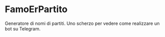 # FamoErPartito 
Generatore di nomi di partiti. Uno scherzo per vedere come realizzare un bot su Telegram.
